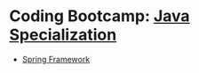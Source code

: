# Coding Bootcamp: [Java Specialization](https://codeandwork.github.io/courses/java-p.html)

- [Spring Framework](https://codeandwork.github.io/courses/java/spring-p.html#/)